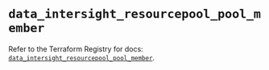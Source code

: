 # `data_intersight_resourcepool_pool_member`

Refer to the Terraform Registry for docs: [`data_intersight_resourcepool_pool_member`](https://registry.terraform.io/providers/ciscodevnet/intersight/1.0.71/docs/data-sources/resourcepool_pool_member).
